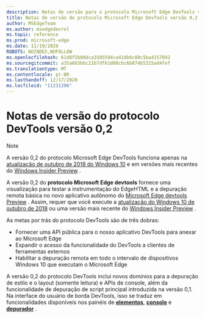 ```yaml
---
description: Notas de versão para o protocolo Microsoft Edge DevTools versão 0,2
title: Notas de versão do protocolo Microsoft Edge DevTools versão 0,2
author: MSEdgeTeam
ms.author: msedgedevrel
ms.topic: reference
ms.prod: microsoft-edge
ms.date: 11/19/2020
ROBOTS: NOINDEX,NOFOLLOW
ms.openlocfilehash: 61d8f5b00dca3505594ca41db6c80c5ba4157092
ms.sourcegitcommit: a35a6b5bbc21b7df61d08cbc6b074b5325ad4fef
ms.translationtype: MT
ms.contentlocale: pt-BR
ms.lasthandoff: 12/17/2020
ms.locfileid: "11231296"
---
```

# Notas de versão do protocolo DevTools versão 0,2

> [!NOTE]
> A versão 0,2 do protocolo Microsoft Edge DevTools funciona apenas na [atualização de outubro de 2018 do Windows 10](/windows/uwp/whats-new/windows-10-build-17763) e em versões mais recentes do [Windows Insider Preview](https://insider.windows.com/getting-started/) .

A versão 0,2 do **protocolo Microsoft Edge devtools** fornece uma visualização para testar a instrumentação do EdgeHTML e a depuração remota básica no novo aplicativo autônomo do [Microsoft Edge devtools Preview](https://www.microsoft.com/store/p/microsoft-edge-devtools-preview/9mzbfrmz0mnj?activetab=pivot%3aoverviewtab) . Assim, requer que você execute a [atualização do Windows 10 de outubro de 2018](/windows/uwp/whats-new/windows-10-build-17763) ou uma versão mais recente do [Windows Insider Preview](https://insider.windows.com/getting-started/) .

As metas por trás do protocolo DevTools são de três dobras:

 - Fornecer uma API pública para o nosso aplicativo DevTools para anexar ao Microsoft Edge
 - Expandir o acesso da funcionalidade do DevTools a clientes de ferramentas externos
 - Habilitar a depuração remota em todo o intervalo de dispositivos Windows 10 que executam o Microsoft Edge 

A versão 0,2 do protocolo DevTools inclui novos domínios para a depuração de estilo e o layout (somente leitura) e APIs de console, além da funcionalidade de depuração de script principal introduzida na versão 0,1. Na interface do usuário de borda DevTools, isso se traduz em funcionalidades disponíveis nos painéis de [**elementos**](../../devtools-guide/elements.md), [**console**](../../devtools-guide/console.md) e [**depurador**](../../devtools-guide/debugger.md)  .
